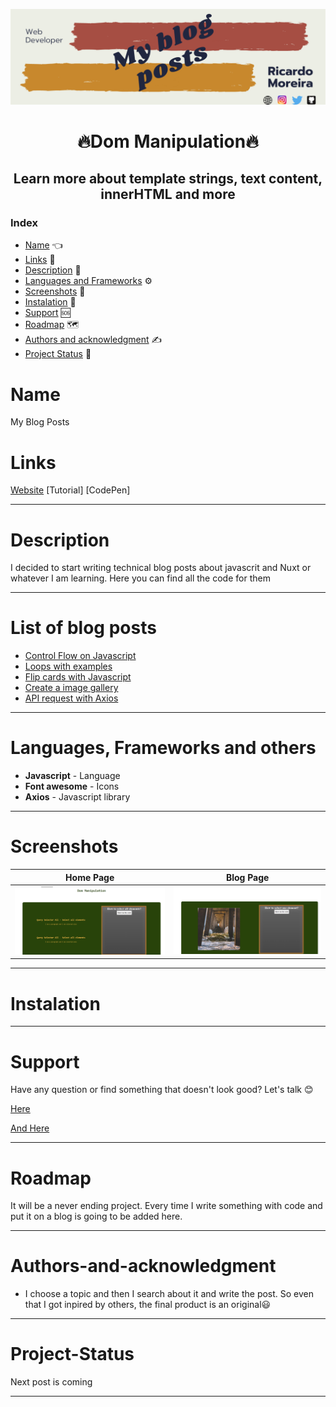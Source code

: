 [![Social banner for mugas](./assets/blog_posts_banner.png)](http://gscreations.io/)

<h1 align="center"> 🔥Dom Manipulation🔥</h1>

<h2 align="center"> Learn more about template strings, text content, innerHTML and more</h2>

### Index

- [Name](#Name) 👈
- [Links](#Links) 🔗
- [Description](#Description) 📖
- [Languages and Frameworks](####Languages-and-Frameworks) ⚙️
- [Screenshots](#Screenshots) 📱
- [Instalation](#Instalation) 🧩
- [Support](#Support) 🆘
- [Roadmap](#Roadmap) 🗺️
- [Authors and acknowledgment](####Authors-and-acknowledgment) ✍️
- [Project Status](#Project-Status) 📜

# Name

My Blog Posts

# Links

[Website](https://gscreationsdom.netlify.app/)
[Tutorial]
[CodePen]

---

# Description

I decided to start writing technical blog posts about javascrit and Nuxt or whatever I am learning. Here you can find all the code for them

---

# List of blog posts

- [Control Flow on Javascript](https://www.ricardomoreira.io/blog/2020-05-27-control-flow-on-javascript/)
- [Loops with examples](https://www.ricardomoreira.io/blog/2020-05-27-loops-with-examples/)
- [Flip cards with Javascript](https://www.ricardomoreira.io/blog/2020-06-15-flip-cards-with-javascript/)
- [Create a image gallery](https://www.ricardomoreira.io/blog/2020-05-28-create-a-image-gallery/)
- [API request with Axios](https://www.ricardomoreira.io/blog/2020-07-22-api-request-with-axios)

---

# Languages, Frameworks and others

- **Javascript** - Language
- **Font awesome** - Icons
- **Axios** - Javascript library

---

# Screenshots

|          Home Page           |           Blog Page           |
| :--------------------------: | :---------------------------: |
| ![](./assets/screenshot.png) | ![](./assets/screenshot1.png) |

---

# Instalation

---

# Support

Have any question or find something that doesn't look good? Let's talk 😊

[Here](https://github.com/mugas)

[And Here](https://www.ricardomoreira.io/about)

---

# Roadmap

It will be a never ending project. Every time I write something with code and put it on a blog is going to be added here.

---

# Authors-and-acknowledgment

- I choose a topic and then I search about it and write the post. So even that I got inpired by others, the final product is an original😃

---

# Project-Status

Next post is coming

---
